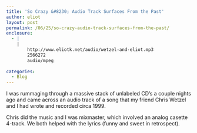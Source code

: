 ```yaml
---
title: 'So Crazy &#8230; Audio Track Surfaces From the Past'
author: eliot
layout: post
permalink: /06/25/so-crazy-audio-track-surfaces-from-the-past/
enclosure:
  - |
    |
        http://www.eliotk.net/audio/wetzel-and-eliot.mp3
        2566272
        audio/mpeg
        
categories:
  - Blog
---
```

I was rummaging through a massive stack of unlabeled CD&#8217;s a couple nights ago and came across an audio track of a song that my friend Chris Wetzel and I had wrote and recorded circa 1999.

Chris did the music and I was mixmaster, which involved an analog casette 4-track. We both helped with the lyrics (funny and sweet in retrospect).